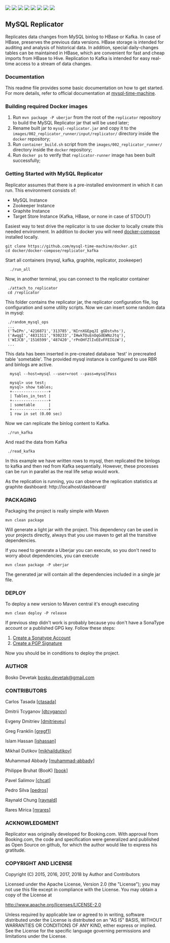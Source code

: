 [![][Build Status img]][Build Status]
[![][Quality Gate img]][Quality Gate]
[![][Coverage Status img]][Coverage Status]
[![][Known Vulnerabilities img]][Known Vulnerabilities]
[![][license img]][license]
[![][License Check img]][License Check]
[![][Maven Central img]][Maven Central]
[![][Javadocs img]][Javadocs]

## MySQL Replicator
Replicates data changes from MySQL binlog to HBase or Kafka. In case of HBase, preserves the previous data versions. HBase storage is intended for auditing and analysis of historical data. In addition, special daily-changes tables can be maintained in HBase, which are convenient for fast and cheap imports from HBase to Hive. Replication to Kafka is intended for easy real-time access to a stream of data changes.

### Documentation
This readme file provides some basic documentation on how to get started. For more details, refer to official documentation at [mysql-time-machine](https://mysql-time-machine.github.io/).

### Building required Docker images
1. Run `mvn package -P uberjar` from the root of the `replicator` repository to build the MySQL Replicator jar that will be used later;
2. Rename built jar to `mysql-replicator.jar` and copy it to the `images/002_replicator_runner/input/replicator/` directory inside the `docker` repository;
3. Run `container_build.sh` script from the `images/002_replicator_runner/` directory inside the `docker` repository;
4. Run `docker ps` to verify that `replicator-runner` image has been built successfully;

### Getting Started with MySQL Replicator
Replicator assumes that there is a pre-installed environment in which it can run. This environment consists of:

 - MySQL Instance
 - Zookeeper Instance
 - Graphite Instance
 - Target Store Instance (Kafka, HBase, or none in case of STDOUT)
 
Easiest way to test drive the replicator is to use docker to locally create this needed environment. In addition to docker you will need [docker-compose](https://docs.docker.com/compose/) installed locally.

````
git clone https://github.com/mysql-time-machine/docker.git
cd docker/docker-compose/replicator_kafka
````

Start all containers (mysql, kafka, graphite, replicator, zookeeper)
 
```
  ./run_all
```

Now, in another terminal, you can connect to the replicator container
 
```` 
 ./attach_to_replicator
 cd /replicator
````
 
 This folder contains the replicator jar, the replicator configuration file, log configuration and some utility scripts. 
 Now we can insert some random data in mysql:
 
````
 ./random_mysql_ops
 ...
 ('TwIPn','4216871','313785','NIrnXGEpqJI gGDstvhs'),
 ('AwqgI','4831311','930233','IHwkTOuEnOqGdEWNzJtq'),
 ('WIJCB','1516599','487420','rPnOHfZlIvEEvFFEIGiW'),
 ...
````

 This data has been inserted in pre-created database 'test' in precreated table 'sometable'. The provided mysql instance is configured to use RBR and binlogs are active.
 
````
  mysql --host=mysql --user=root --pass=mysqlPass
  
  mysql> use test;
  mysql> show tables;
  +----------------+
  | Tables_in_test |
  +----------------+
  | sometable      |
  +----------------+
  1 row in set (0.00 sec)
````
 
 Now we can replicate the binlog content to Kafka. 
 
````
 ./run_kafka
````
 
 And read the data from Kafka
 
````
 ./read_kafka
````

In this example we have written rows to mysql, then replicated the binlogs to kafka and then red from Kafka sequentially. However, these processes can be run in parallel as the real life setup would work.

As the replication is running, you can observe the replication statistics at graphite dashboard: http://localhost/dashboard/

### PACKAGING

Packaging the project is really simple with Maven

```
mvn clean package
```

Will generate a light jar with the project. This dependency can be used in your projects directly, always that you use maven to get all the transitive dependencies.

If you need to generate a Uberjar you can execute, so you don't need to worry about dependencies, you can execute

```
mvn clean package -P uberjar
```

The generated jar will contain all the dependencies included in a single jar file.

### DEPLOY

To deploy a new version to Maven central it's enough executing

```
mvn clean deploy -P release
```

If previous step didn't work is probably because you don't have a SonaType account or a published GPG key. Follow these steps:

1. [Create a Sonatype Account](https://issues.sonatype.org/secure/Signup!default.jspa)
2. [Create a PGP Signature](http://central.sonatype.org/pages/working-with-pgp-signatures.html)

Now you should be in conditions to deploy the project.

### AUTHOR
Bosko Devetak <bosko.devetak@gmail.com>

### CONTRIBUTORS
Carlos Tasada <a href="https://github.com/ctasada">[ctasada]</a>

Dmitrii Tcyganov <a href="https://github.com/dtcyganov">[dtcyganov]</a>

Evgeny Dmitriev <a href="https://github.com/dmitrieveu">[dmitrieveu]</a>

Greg Franklin <a href="https://github.com/gregf1">[gregf1]</a>

Islam Hassan <a href="https://github.com/ishassan">[ishassan]</a>

Mikhail Dutikov <a href="https://github.com/mikhaildutikov">[mikhaildutikov]</a>

Muhammad Abbady <a href="https://github.com/muhammad-abbady">[muhammad-abbady]</a>

Philippe Bruhat (BooK) <a href="https://github.com/book">[book]</a>

Pavel Salimov <a href="https://github.com/chcat">[chcat]</a>

Pedro Silva <a href="https://github.com/pedros">[pedros]</a>

Raynald Chung <a href="https://github.com/raynald">[raynald]</a>

Rares Mirica <a href="https://github.com/mrares">[mrares]</a>

### ACKNOWLEDGMENT
Replicator was originally developed for Booking.com. With approval from Booking.com, the code and specification were generalized and published as Open Source on github, for which the author would like to express his gratitude.

### COPYRIGHT AND LICENSE
Copyright (C) 2015, 2016, 2017, 2018 by Author and Contributors

Licensed under the Apache License, Version 2.0 (the "License");
you may not use this file except in compliance with the License.
You may obtain a copy of the License at

   http://www.apache.org/licenses/LICENSE-2.0

Unless required by applicable law or agreed to in writing, software
distributed under the License is distributed on an "AS IS" BASIS,
WITHOUT WARRANTIES OR CONDITIONS OF ANY KIND, either express or implied.
See the License for the specific language governing permissions and
limitations under the License.

[Build Status]:https://travis-ci.org/mysql-time-machine/replicator
[Build Status img]:https://travis-ci.org/mysql-time-machine/replicator.svg?branch=master
[Coverage Status]:https://codecov.io/gh/mysql-time-machine/replicator
[Coverage Status img]:https://codecov.io/gh/mysql-time-machine/replicator/branch/master/graph/badge.svg
[Known Vulnerabilities img]:https://snyk.io/test/github/mysql-time-machine/replicator/badge.svg
[Known Vulnerabilities]:https://snyk.io/test/github/mysql-time-machine/replicator
[Quality Gate img]:https://sonarcloud.io/api/badges/gate?key=com.booking%3Amysql-replicator
[Quality Gate]:https://sonarcloud.io/dashboard?id=com.booking%3Amysql-replicator
[Maven Central]:https://maven-badges.herokuapp.com/maven-central/com.booking/mysql-replicator
[Maven Central img]:https://maven-badges.herokuapp.com/maven-central/com.booking/mysql-replicator/badge.svg
[license]:LICENSE
[license img]:https://img.shields.io/badge/license-Apache%202-blue.svg
[License Check img]:https://app.fossa.io/api/projects/git%2Bgithub.com%2Fmysql-time-machine%2Freplicator.svg?type=shield
[License Check]:https://app.fossa.io/projects/git%2Bgithub.com%2Fmysql-time-machine%2Freplicator?ref=badge_shield
[Javadocs]:http://javadoc.io/doc/com.booking/mysql-replicator
[Javadocs img]:http://javadoc.io/badge/com.booking/mysql-replicator.svg

